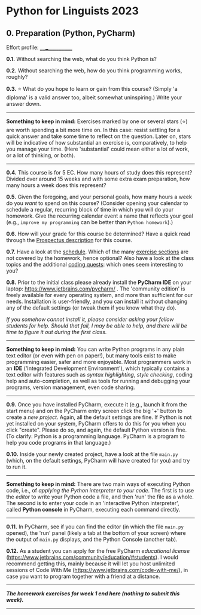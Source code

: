 # Python for Linguists 2023

## 0. Preparation (Python, PyCharm)

Effort profile: `▁▁▂▁▁▁▁▁▁▁▁▁` 



**0.1.** Without searching the web, what do you think Python is?

**0.2.** Without searching the web, how do you think programming works, roughly?

**0.3.** ⭐ What do you hope to learn or gain from this course? (Simply 'a diploma' is a valid answer too, albeit somewhat uninspiring.) Write your answer down.

- - - - - -
**Something to keep in mind:** Exercises marked by one or several stars (⭐) are worth spending a bit more time on. In this case: resist settling for a quick answer and take some time to reflect on the question. Later on, stars will be indicative of how substantial an exercise is, comparatively, to help you manage your time. (Here 'substantial' could mean either a lot of work, or a lot of thinking, or both). 
- - - - -

**0.4.** This course is for 5 EC. How many hours of study does this represent? Divided over around 15 weeks and with some extra exam preparation, how many hours a week does this represent?

**0.5.** Given the foregoing, and your personal goals, how many hours a week do you _want_ to spend on this course? (Consider opening your calendar to schedule a regular, recurring block of time in which you will do your homework. Give the recurring calendar event a name that reflects your goal (e.g., `improve my programming` can be better than `Python homework`).)

**0.6.** How will your grade for this course be determined? Have a quick read through the [Prospectus description](https://studiegids.universiteitleiden.nl/courses/113158/python-for-linguists) for this course.

**0.7.** Have a look at the [schedule](../). Which of the many [exercise sections](../exercises/) are not covered by the homework, hence optional? Also have a look at the class topics and the additional [coding quests](../quests/): which ones seem interesting to you?

**0.8.** Prior to the initial class please already install the **PyCharm IDE** on your laptop: https://www.jetbrains.com/pycharm/ . The 'community edition' is freely available for every operating system, and more than sufficient for our needs. Installation is user-friendly, and you can install it without changing any of the default settings (or tweak them if you know what they do). 

_If you somehow cannot install it, please consider asking your fellow students for help. Should that fail, I may be able to help, and there will be time to figure it out during the first class._

- - - - - -
**Something to keep in mind:** You can write Python programs in any plain text editor (or even with pen on paper!), but many tools exist to make programming easier, safer and more enjoyable. Most programmers work in an **IDE** ('Integrated Development Environment'), which typically contains a text editor with features such as _syntax highlighting_, _style checking_, coding help and auto-completion, as well as tools for running and debugging your programs, version management, even code sharing.
- - - - -

**0.9.** Once you have installed PyCharm, execute it (e.g., launch it from the start menu) and on the PyCharm entry screen click the big '+' button to create a _new project_. Again, all the default settings are fine. If Python is not yet installed on your system, PyCharm offers to do this for you when you click "create". Please do so, and again, the default Python version is fine. (To clarify: Python is a programming language. PyCharm is a program to help you code programs in that language.)

**0.10.** Inside your newly created project, have a look at the file `main.py` (which, on the default settings, PyCharm will have created for you) and try to run it.

- - - - - -
**Something to keep in mind:** There are two main ways of executing Python code, i.e., of _applying the Python interpreter to your code_. The first is to use the _editor_ to write your Python code a file, and then 'run' the file as a whole. The second is to enter your code in an 'interactive Python interpreter', called **Python console** in PyCharm, executing each command directly.
- - - - -

**0.11.** In PyCharm, see if you can find the editor (in which the file `main.py` opened), the 'run' panel (likely a tab at the bottom of your screen) where the output of `main.py` displays, and the Python Console (another tab).

**0.12.** As a student you can apply for the free PyCharm _educational license_ (https://www.jetbrains.com/community/education/#students). I would recommend getting this, mainly because it will let you host unlimited sessions of Code With Me (https://www.jetbrains.com/code-with-me/), in case you want to program together with a friend at a distance.
 


-------

**_The homework exercises for week 1 end here (nothing to submit this week)._**

-------


